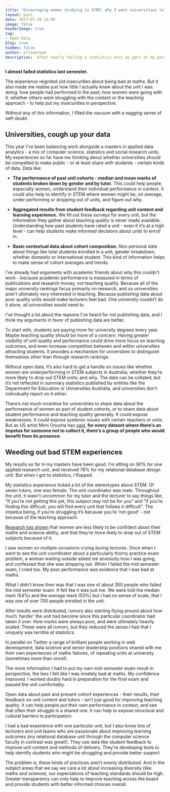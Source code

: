 ```yaml
---
title: "Encouraging women studying in STEM: why I want universities to publish open data"
layout: post
date: 2017-07-20 12:00
image: false
headerImage: true
tag:
- Open Data
blog: true
hidden: false
author: ellenbroad
description:  After nearly failing a statistics unit as part of my post-graduate degree, I reflect on the data I wish I'd had and the information that helped me stick with it.
---
```


**I almost failed statistics last semester.**

The experience reignited old insecurities about being bad at maths. But it also made me realise just how little I actually knew about the unit I was doing: how people had performed in the past; how women were going with it; whether others were struggling with the content or the teaching approach - to help put my insecurities in perspective.

Without any of this information, I filled the vacuum with a nagging sense of self-doubt.

## Universities, cough up your data

This year I’ve been balancing work alongside a masters in applied data analytics - a mix of computer science, statistics and social research units. My experiences so far have me thinking about whether universities should be compelled to make public - or at least share with students - certain kinds of data. Data like:

* **The performance of past unit cohorts - median and mean marks of students broken down by gender and by tutor.**  This could help people, especially women, understand their individual performance in context. It could also help to identify in STEM where women might be, on average, under performing or dropping out of units, and figure out why.

* **Aggregated results from student feedback regarding unit content and learning experience.** We fill out these surveys for every unit, but the information they gather about teaching quality is never made available. Understanding how past students have rated a unit - even if it’s at a high level - can help students make informed decisions about units to enroll in.

* **Basic contextual data about cohort composition.** Non personal data about things like total students enrolled in a unit, gender breakdown, whether domestic or international student. This kind of information helps to make sense of cohort averages and trends.

I’ve already had arguments with academic friends about why this couldn't work - because academic performance is measured in terms of publications and research money, not teaching quality. Because all of the major university rankings focus primarily on research, and so universities aren’t ultimately very interested in teaching. Because publishing data about poor quality units would make lecturers feel bad. One university couldn’t do it alone, all universities would need to.

I’ve thought a lot about the reasons I’ve heard for not publishing data, and I think my arguments in favor of publishing data are better.

To start with, students are paying more for university degrees every year. Maybe teaching quality should be more of a concern. Having greater visibility of unit quality and performance could drive more focus on teaching outcomes, and even increase competition between and within universities attracting students. It provides a mechanism for universities to distinguish themselves other than through research rankings.

Without open data, it’s also hard to get a handle on issues like whether women are underperforming in STEM subjects in Australia; whether they’re more likely to drop out STEM units; and why. The data can be collated, but it’s not reflected in summary statistics published by entities like the Department for Education or Universities Australia, and universities don’t individually report on it either.

There’s not much incentive for universities to share data about the performance of women as part of student cohorts, or to share data about student performance and teaching quality generally. It could expose weaknesses. It could expose systemic issues with certain teachers or units. But as US artist Mimi Onuoha has [said](http://mimionuoha.com/thoughts/), **for every dataset where there’s an impetus for someone not to collect it, there’s a group of people who would benefit from its presence.**

## Weeding out bad STEM experiences  

My results so far in my masters have been good. I’m sitting on 90% for one applied research unit, and received 78% for my relational database design unit. But when I got to statistics, I flopped.

My statistics experience ticked a lot of the stereotypes about STEM. Of seven tutors, one was female. The unit coordinator was male. Throughout the unit, it wasn’t uncommon for my tutor and the lecturer to say things like, “if you’re not getting this yet, this subject may not be for you” and “if you’re finding this difficult, you will find every unit that follows it difficult”. The impetus being, if you’re struggling it’s because you’re ‘not good’ - not because of the teaching approach.

[Research has shown](http://journals.plos.org/plosone/article?id=10.1371/journal.pone.0157447) that women are less likely to be confident about their maths and science ability, and that they’re more likely to drop out of STEM subjects because of it.

I saw women on multiple occasions crying during lectures. Once when I went to see the unit coordinator about a particularly thorny practice exam problem, a woman waiting outside asked me anxiously how I was going, and confessed that she was dropping out. When I failed the mid semester exam, I cried too. My poor performance was evidence that I was bad at maths.

What I didn’t know then was that I was one of about 350 people who failed the mid semester exam. It felt like it was just me. We were told the median mark (54%) and the average mark (53%) but I had no sense of scale, that I was one of over 700 people enrolled in the unit.

After results were distributed, rumors also starting flying around about how much ‘harder’ the unit had become since this particular coordinator had taken it over. How marks were always poor, and were ultimately heavily scaled. These were all rumors, but they reduced the sense I had that I uniquely was terrible at statistics.

In parallel on Twitter a range of brilliant people working in web development, data science and senior leadership positions shared with me their own experiences of maths failures, of repeating units at university (sometimes more than once!).

The more information I had to put my own mid-semester exam result in perspective, the less I felt like I was innately bad at maths. My confidence improved. I worked doubly hard in preparation for the final exam and passed the unit comfortably.

Open data about past and present cohort experiences - their results, their feedback on unit content and tutors - isn’t just good for improving teaching quality. It can help people put their own performance in context, and see that often their struggle is a shared one. It can help to expose structural and cultural barriers to participation.

I had a bad experience with one particular unit, but I also know lots of lecturers and unit teams who are passionate about improving learning outcomes (my relational database unit through the computer science faculty in contrast was great!). They use data like student feedback to improve unit content and methods of delivery. They’re developing tools to help identify students who might be struggling and provide better support.

The problem is, these kinds of practices aren’t evenly distributed. And in the subject areas that we say we care a lot about increasing diversity (like maths and science), our expectations of teaching standards should be high. Greater transparency can only help to improve teaching across the board and provide students with better informed choices overall.
